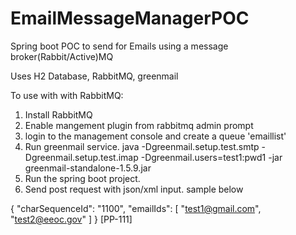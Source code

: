 # EmailMessageManagerPOC
Spring boot POC to send for Emails using a message broker(Rabbit/Active)MQ

Uses H2 Database, RabbitMQ, greenmail


To use with with RabbitMQ:

1. Install RabbitMQ
2. Enable mangement plugin from rabbitmq admin prompt
3. login to the management console and create a queue 'emaillist'
4. Run greenmail service. java -Dgreenmail.setup.test.smtp -Dgreenmail.setup.test.imap -Dgreenmail.users=test1:pwd1 -jar greenmail-standalone-1.5.9.jar
5. Run the spring boot project.
6. Send post request with json/xml input. sample below

{
   "charSequenceId": "1100",
   "emailIds": [
      "test1@gmail.com",
      "test2@eeoc.gov"
   ]
}
[PP-111]
